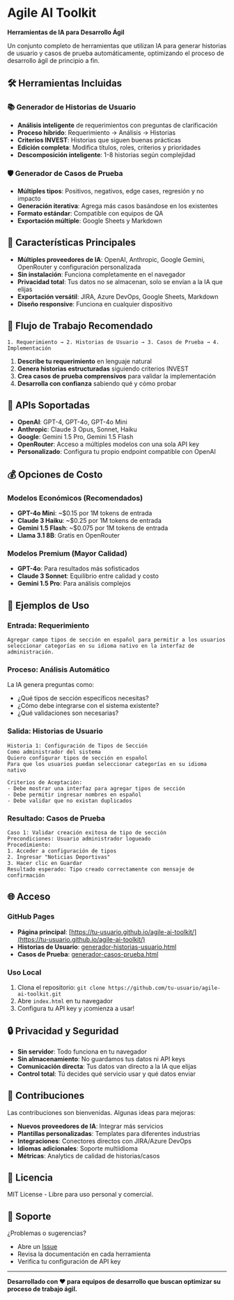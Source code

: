 # Agile AI Toolkit

**Herramientas de IA para Desarrollo Ágil**

Un conjunto completo de herramientas que utilizan IA para generar historias de usuario y casos de prueba automáticamente, optimizando el proceso de desarrollo ágil de principio a fin.

## 🛠️ Herramientas Incluidas

### 📚 Generador de Historias de Usuario
- **Análisis inteligente** de requerimientos con preguntas de clarificación
- **Proceso híbrido**: Requerimiento → Análisis → Historias
- **Criterios INVEST**: Historias que siguen buenas prácticas
- **Edición completa**: Modifica títulos, roles, criterios y prioridades
- **Descomposición inteligente**: 1-8 historias según complejidad

### 🛡️ Generador de Casos de Prueba
- **Múltiples tipos**: Positivos, negativos, edge cases, regresión y no impacto
- **Generación iterativa**: Agrega más casos basándose en los existentes
- **Formato estándar**: Compatible con equipos de QA
- **Exportación múltiple**: Google Sheets y Markdown

## 🚀 Características Principales

- **Múltiples proveedores de IA**: OpenAI, Anthropic, Google Gemini, OpenRouter y configuración personalizada
- **Sin instalación**: Funciona completamente en el navegador
- **Privacidad total**: Tus datos no se almacenan, solo se envían a la IA que elijas
- **Exportación versátil**: JIRA, Azure DevOps, Google Sheets, Markdown
- **Diseño responsive**: Funciona en cualquier dispositivo

## 📖 Flujo de Trabajo Recomendado

```
1. Requerimiento → 2. Historias de Usuario → 3. Casos de Prueba → 4. Implementación
```

1. **Describe tu requerimiento** en lenguaje natural
2. **Genera historias estructuradas** siguiendo criterios INVEST
3. **Crea casos de prueba comprensivos** para validar la implementación
4. **Desarrolla con confianza** sabiendo qué y cómo probar

## 🔑 APIs Soportadas

- **OpenAI**: GPT-4, GPT-4o, GPT-4o Mini
- **Anthropic**: Claude 3 Opus, Sonnet, Haiku
- **Google**: Gemini 1.5 Pro, Gemini 1.5 Flash
- **OpenRouter**: Acceso a múltiples modelos con una sola API key
- **Personalizado**: Configura tu propio endpoint compatible con OpenAI

## 💰 Opciones de Costo

### Modelos Económicos (Recomendados)
- **GPT-4o Mini**: ~$0.15 por 1M tokens de entrada
- **Claude 3 Haiku**: ~$0.25 por 1M tokens de entrada  
- **Gemini 1.5 Flash**: ~$0.075 por 1M tokens de entrada
- **Llama 3.1 8B**: Gratis en OpenRouter

### Modelos Premium (Mayor Calidad)
- **GPT-4o**: Para resultados más sofisticados
- **Claude 3 Sonnet**: Equilibrio entre calidad y costo
- **Gemini 1.5 Pro**: Para análisis complejos

## 📝 Ejemplos de Uso

### Entrada: Requerimiento
```
Agregar campo tipos de sección en español para permitir a los usuarios 
seleccionar categorías en su idioma nativo en la interfaz de administración.
```

### Proceso: Análisis Automático
La IA genera preguntas como:
- ¿Qué tipos de sección específicos necesitas?
- ¿Cómo debe integrarse con el sistema existente?
- ¿Qué validaciones son necesarias?

### Salida: Historias de Usuario
```
Historia 1: Configuración de Tipos de Sección
Como administrador del sistema
Quiero configurar tipos de sección en español
Para que los usuarios puedan seleccionar categorías en su idioma nativo

Criterios de Aceptación:
- Debe mostrar una interfaz para agregar tipos de sección
- Debe permitir ingresar nombres en español
- Debe validar que no existan duplicados
```

### Resultado: Casos de Prueba
```
Caso 1: Validar creación exitosa de tipo de sección
Precondiciones: Usuario administrador logueado
Procedimiento: 
1. Acceder a configuración de tipos
2. Ingresar "Noticias Deportivas" 
3. Hacer clic en Guardar
Resultado esperado: Tipo creado correctamente con mensaje de confirmación
```

## 🌐 Acceso

### GitHub Pages
- **Página principal**: [https://tu-usuario.github.io/agile-ai-toolkit/](https://tu-usuario.github.io/agile-ai-toolkit/)
- **Historias de Usuario**: [generador-historias-usuario.html](https://tu-usuario.github.io/agile-ai-toolkit/generador-historias-usuario.html)
- **Casos de Prueba**: [generador-casos-prueba.html](https://tu-usuario.github.io/agile-ai-toolkit/generador-casos-prueba.html)

### Uso Local
1. Clona el repositorio: `git clone https://github.com/tu-usuario/agile-ai-toolkit.git`
2. Abre `index.html` en tu navegador
3. Configura tu API key y ¡comienza a usar!

## 🔒 Privacidad y Seguridad

- **Sin servidor**: Todo funciona en tu navegador
- **Sin almacenamiento**: No guardamos tus datos ni API keys
- **Comunicación directa**: Tus datos van directo a la IA que elijas
- **Control total**: Tú decides qué servicio usar y qué datos enviar

## 🤝 Contribuciones

Las contribuciones son bienvenidas. Algunas ideas para mejoras:

- **Nuevos proveedores de IA**: Integrar más servicios
- **Plantillas personalizadas**: Templates para diferentes industrias
- **Integraciones**: Conectores directos con JIRA/Azure DevOps
- **Idiomas adicionales**: Soporte multiidioma
- **Métricas**: Analytics de calidad de historias/casos

## 📄 Licencia

MIT License - Libre para uso personal y comercial.

## 🛟 Soporte

¿Problemas o sugerencias? 
- Abre un [Issue](https://github.com/tu-usuario/agile-ai-toolkit/issues)
- Revisa la documentación en cada herramienta
- Verifica tu configuración de API key

---

**Desarrollado con ❤️ para equipos de desarrollo que buscan optimizar su proceso de trabajo ágil.**